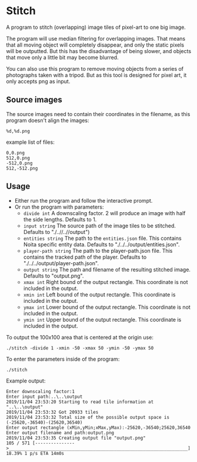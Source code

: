 # Stitch

A program to stitch (overlapping) image tiles of pixel-art to one big image.

The program will use median filtering for overlapping images.
That means that all moving object will completely disappear, and only the static pixels will be outputted.
But this has the disadvantage of being slower, and objects that move only a little bit may become blurred.

You can also use this program to remove moving objects from a series of photographs taken with a tripod.
But as this tool is designed for pixel art, it only accepts png as input.

## Source images

The source images need to contain their coordinates in the filename, as this program doesn't align the images:

`%d,%d.png`

example list of files:

``` Text
0,0.png
512,0.png
-512,0.png
512,-512.png
```

## Usage

- Either run the program and follow the interactive prompt.
- Or run the program with parameters:
  - `divide int`
    A downscaling factor. 2 will produce an image with half the side lengths. Defaults to 1.
  - `input string`
    The source path of the image tiles to be stitched. Defaults to "./..//..//output")
  - `entities string`
    The path to the `entities.json` file. This contains Noita specific entity data. Defaults to "./../../output/entities.json".
  - `player-path string`
    The path to the player-path.json file. This contains the tracked path of the player. Defaults to "./../../output/player-path.json".
  - `output string`
    The path and filename of the resulting stitched image. Defaults to "output.png".
  - `xmax int`
    Right bound of the output rectangle. This coordinate is not included in the output.
  - `xmin int`
    Left bound of the output rectangle. This coordinate is included in the output.
  - `ymax int`
    Lower bound of the output rectangle. This coordinate is not included in the output.
  - `ymin int`
    Upper bound of the output rectangle. This coordinate is included in the output.

To output the 100x100 area that is centered at the origin use:

``` Shell Session
./stitch -divide 1 -xmin -50 -xmax 50 -ymin -50 -ymax 50
```

To enter the parameters inside of the program:

``` Shell Session
./stitch
```

Example output:

``` Shell Session
Enter downscaling factor:1
Enter input path:..\..\output
2019/11/04 23:53:20 Starting to read tile information at "..\..\output"
2019/11/04 23:53:32 Got 20933 tiles
2019/11/04 23:53:32 Total size of the possible output space is (-25620,-36540)-(25620,36540)
Enter output rectangle (xMin,yMin;xMax,yMax):-25620,-36540;25620,36540
Enter output filename and path:output.png
2019/11/04 23:53:35 Creating output file "output.png"
105 / 571 [--------------->____________________________________________________________________] 18.39% 1 p/s ETA 14m0s
```
